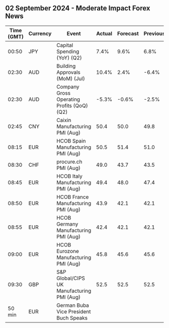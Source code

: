 ## 02 September 2024 - Moderate Impact Forex News

| Time (GMT) | Currency | Event | Actual | Forecast | Previous |
|------|----------|-------|--------|----------|----------|
| 00:50 | JPY | Capital Spending (YoY) (Q2) | 7.4% | 9.6% | 6.8% |
| 02:30 | AUD | Building Approvals (MoM) (Jul) | 10.4% | 2.4% | -6.4% |
| 02:30 | AUD | Company Gross Operating Profits (QoQ) (Q2) | -5.3% | -0.6% | -2.5% |
| 02:45 | CNY | Caixin Manufacturing PMI (Aug) | 50.4 | 50.0 | 49.8 |
| 08:15 | EUR | HCOB Spain Manufacturing PMI (Aug) | 50.5 | 51.4 | 51.0 |
| 08:30 | CHF | procure.ch PMI (Aug) | 49.0 | 43.7 | 43.5 |
| 08:45 | EUR | HCOB Italy Manufacturing PMI (Aug) | 49.4 | 48.0 | 47.4 |
| 08:50 | EUR | HCOB France Manufacturing PMI (Aug) | 43.9 | 42.1 | 42.1 |
| 08:55 | EUR | HCOB Germany Manufacturing PMI (Aug) | 42.4 | 42.1 | 42.1 |
| 09:00 | EUR | HCOB Eurozone Manufacturing PMI (Aug) | 45.8 | 45.6 | 45.6 |
| 09:30 | GBP | S&P Global/CIPS UK Manufacturing PMI (Aug) | 52.5 | 52.5 | 52.5 |
| 50 min | EUR | German Buba Vice President Buch Speaks |  |  |  |
